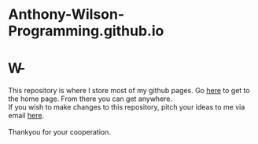 # Anthony-Wilson-Programming.github.io

<html>
  <head>
  </head>
  <body>
    <p>
      <h1> W̵ </h1>
      This repository is where I store most of my github pages. Go <a href="https://anthony-wilson-programming.github.io" target:"_blank">here</a> to get to the home page. From there you can get anywhere.
      <br>
      If you wish to make changes to this repository, pitch your ideas to me via email <a href="mailto:awilsonprogramming@gmail.com">here</a>.
      <br>
      <br>
      Thankyou for your cooperation.
    </p>
  </body>
</html>
